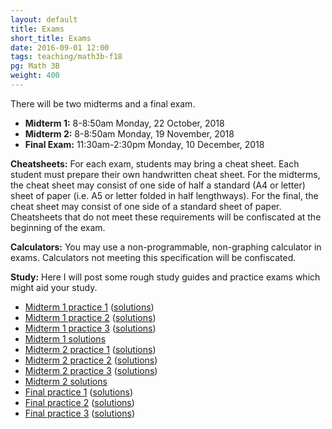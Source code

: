 ```yaml
---
layout: default
title: Exams
short_title: Exams
date: 2016-09-01 12:00
tags: teaching/math3b-f18
pg: Math 3B
weight: 400
---
```


There will be two midterms and a final exam.

* __Midterm 1:__ 8-8:50am Monday, 22 October, 2018
* __Midterm 2:__ 8-8:50am Monday, 19 November, 2018
* __Final Exam:__ 11:30am-2:30pm Monday, 10 December, 2018

__Cheatsheets:__ For each exam, students may bring a cheat sheet. Each student must prepare their own handwritten cheat sheet. For the midterms, the cheat sheet may consist of one side of half a standard (A4 or letter) sheet of paper (i.e. A5 or letter folded in half lengthways). For the final, the cheat sheet may consist of one side of a standard sheet of paper. Cheatsheets that do not meet these requirements will be confiscated at the beginning of the exam.

__Calculators:__ You may use a non-programmable, non-graphing calculator in exams. Calculators not meeting this specification will be confiscated.

__Study:__ Here I will post some rough study guides and practice exams which might aid your study.


- [Midterm 1 practice 1](midterm1-practice1.pdf) ([solutions](midterm1-practice1-solutions.pdf))
- [Midterm 1 practice 2](midterm1-practice2.pdf) ([solutions](midterm1-practice2-solutions.pdf))
- [Midterm 1 practice 3](midterm1-practice3.pdf) ([solutions](midterm1-practice3-solutions.pdf))
- [Midterm 1 solutions](midterm1-solutions.pdf)
- [Midterm 2 practice 1](midterm2-practice1.pdf) ([solutions](midterm2-practice1-solutions.pdf))
- [Midterm 2 practice 2](midterm2-practice2.pdf) ([solutions](midterm2-practice2-solutions.pdf))
- [Midterm 2 practice 3](midterm2-practice3.pdf) ([solutions](midterm2-practice3-solutions.pdf))
- [Midterm 2 solutions](midterm2-solutions.pdf)
- [Final practice 1](final-practice1.pdf) ([solutions](final-practice1-solutions.pdf))
- [Final practice 2](final-practice2.pdf) ([solutions](final-practice2-solutions.pdf))
- [Final practice 3](final-practice3.pdf) ([solutions](final-practice3-solutions.pdf))
